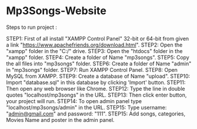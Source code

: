 # Mp3Songs-Website

Steps to run project  :

STEP1: 	First of all install "XAMPP Control Panel" 32-bit or 64-bit from given a link "https://www.apachefriends.org/download.html".
STEP2: 	Open the "xampp" folder in the "C:/" drive.
STEP3:	Open the "htdocs" folder in the "xampp" folder.
STEP4:  Create a folder of Name "mp3songs".
STEP5:	Copy the all files into "mp3songs" folder.
STEP6:  Create a folder of Name "admin" in "mp3songs" folder.
STEP7:  Run XAMPP Control Panel.
STEP8:  Open MySQL from XAMPP.
STEP9:  Create a database of Name "upload".
STEP10: Import "database.sql" in this database by clicking 'Import' button.
STEP11:	Then open any web browser like Chrome.
STEP12:	Type the line in double quotes "localhost/mp3songs" in the URL.
STEP13:	Then click enter button, your project will run.
STEP14:	To open admin panel type "localhost/mp3songs/admin" in the URL.
STEP15: Type username: "admin@gmail.com" and password: "111".
STEP15:	Add songs, categories, Movies Name and poster in the admin panel. 
